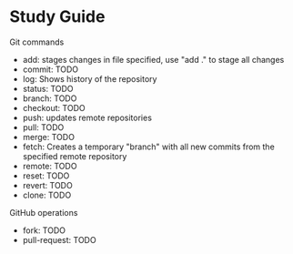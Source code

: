 # Study Guide

Git commands
- add: stages changes in file specified, use "add ." to stage all changes
- commit: TODO
- log: Shows history of the repository
- status: TODO
- branch: TODO
- checkout: TODO
- push: updates remote repositories
- pull: TODO
- merge: TODO
- fetch: Creates a temporary "branch" with all new commits from the specified remote repository
- remote: TODO
- reset: TODO
- revert: TODO
- clone: TODO

GitHub operations
- fork: TODO
- pull-request: TODO
